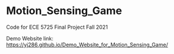 # Motion_Sensing_Game
Code for ECE 5725 Final Project Fall 2021

Demo Website link: https://yj286.github.io/Demo_Website_for_Motion_Sensing_Game/
